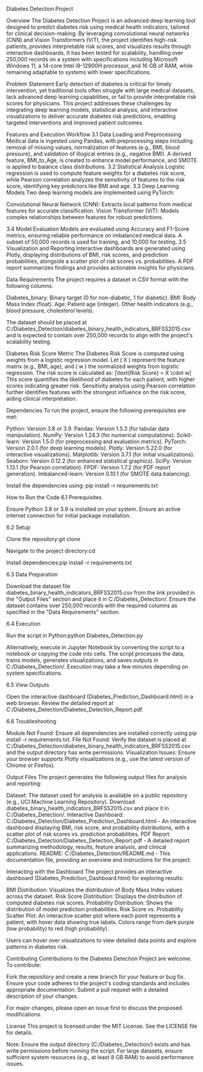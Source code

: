 Diabetes Detection Project

Overview
The Diabetes Detection Project is an advanced deep learning tool designed to predict diabetes risk using medical health indicators, tailored for clinical decision-making. By leveraging convolutional neural networks (CNN) and Vision Transformers (ViT), the project identifies high-risk patients, provides interpretable risk scores, and visualizes results through interactive dashboards. It has been tested for scalability, handling over 250,000 records on a system with specifications including Microsoft Windows 11, a 14-core Intel i9-12900H processor, and 16 GB of RAM, while remaining adaptable to systems with lower specifications.

Problem Statement
Early detection of diabetes is critical for timely intervention, yet traditional tools often struggle with large medical datasets, lack advanced deep learning capabilities, or fail to provide interpretable risk scores for physicians. This project addresses these challenges by integrating deep learning models, statistical analysis, and interactive visualizations to deliver accurate diabetes risk predictions, enabling targeted interventions and improved patient outcomes.

Features and Execution Workflow
3.1 Data Loading and Preprocessing
Medical data is ingested using Pandas, with preprocessing steps including removal of missing values, normalization of features (e.g., BMI, blood pressure), and validation of illogical entries (e.g., negative BMI). A derived feature, BMI_to_Age, is created to enhance model performance, and SMOTE is applied to balance class distributions.
3.2 Statistical Analysis
Logistic regression is used to compute feature weights for a diabetes risk score, while Pearson correlation analyzes the sensitivity of features to the risk score, identifying key predictors like BMI and age.
3.3 Deep Learning Models
Two deep learning models are implemented using PyTorch:

Convolutional Neural Network (CNN): Extracts local patterns from medical features for accurate classification.
Vision Transformer (ViT): Models complex relationships between features for robust predictions.

3.4 Model Evaluation
Models are evaluated using Accuracy and F1-Score metrics, ensuring reliable performance on imbalanced medical data. A subset of 50,000 records is used for training, and 10,000 for testing.
3.5 Visualization and Reporting
Interactive dashboards are generated using Plotly, displaying distributions of BMI, risk scores, and prediction probabilities, alongside a scatter plot of risk scores vs. probabilities. A PDF report summarizes findings and provides actionable insights for physicians.

Data Requirements
The project requires a dataset in CSV format with the following columns:

Diabetes_binary: Binary target (0 for non-diabetic, 1 for diabetic).
BMI: Body Mass Index (float).
Age: Patient age (integer).
Other health indicators (e.g., blood pressure, cholesterol levels).

The dataset should be placed at C:/Diabetes_Detection/diabetes_binary_health_indicators_BRFSS2015.csv and is expected to contain over 250,000 records to align with the project's scalability testing.

Diabetes Risk Score Metric
The Diabetes Risk Score is computed using weights from a logistic regression model. Let ( X ) represent the feature matrix (e.g., BMI, age), and ( w ) the normalized weights from logistic regression. The risk score is calculated as:
[\text{Risk Score} = X \cdot w]
This score quantifies the likelihood of diabetes for each patient, with higher scores indicating greater risk. Sensitivity analysis using Pearson correlation further identifies features with the strongest influence on the risk score, aiding clinical interpretation.

Dependencies
To run the project, ensure the following prerequisites are met:

Python: Version 3.8 or 3.9.
Pandas: Version 1.5.3 (for tabular data manipulation).
NumPy: Version 1.24.3 (for numerical computations).
Scikit-learn: Version 1.5.0 (for preprocessing and evaluation metrics).
PyTorch: Version 2.0.1 (for deep learning models).
Plotly: Version 5.22.0 (for interactive visualizations).
Matplotlib: Version 3.7.1 (for initial visualizations).
Seaborn: Version 0.12.2 (for enhanced statistical graphics).
SciPy: Version 1.13.1 (for Pearson correlation).
FPDF: Version 1.7.2 (for PDF report generation).
Imbalanced-learn: Version 0.10.1 (for SMOTE data balancing).

Install the dependencies using:
pip install -r requirements.txt

How to Run the Code
6.1 Prerequisites

Ensure Python 3.8 or 3.9 is installed on your system.
Ensure an active internet connection for initial package installation.

6.2 Setup

Clone the repository:git clone <repository-url>

Navigate to the project directory:cd <project-directory>

Install dependencies:pip install -r requirements.txt

6.3 Data Preparation

Download the dataset file diabetes_binary_health_indicators_BRFSS2015.csv from the link provided in the "Output Files" section and place it in C:/Diabetes_Detection/. Ensure the dataset contains over 250,000 records with the required columns as specified in the "Data Requirements" section.

6.4 Execution

Run the script in Python:python Diabetes_Detection.py

Alternatively, execute in Jupyter Notebook by converting the script to a notebook or copying the code into cells.
The script processes the data, trains models, generates visualizations, and saves outputs in C:/Diabetes_Detection/. Execution may take a few minutes depending on system specifications.

6.5 View Outputs

Open the interactive dashboard (Diabetes_Prediction_Dashboard.html) in a web browser.
Review the detailed report at C:/Diabetes_Detection/Diabetes_Detection_Report.pdf.

6.6 Troubleshooting

Module Not Found: Ensure all dependencies are installed correctly using pip install -r requirements.txt.
File Not Found: Verify the dataset is placed at C:/Diabetes_Detection/diabetes_binary_health_indicators_BRFSS2015.csv and the output directory has write permissions.
Visualization Issues: Ensure your browser supports Plotly visualizations (e.g., use the latest version of Chrome or Firefox).

Output Files
The project generates the following output files for analysis and reporting:

Dataset: The dataset used for analysis is available on a public repository (e.g., UCI Machine Learning Repository). Download diabetes_binary_health_indicators_BRFSS2015.csv and place it in C:/Diabetes_Detection/.
Interactive Dashboard: C:/Diabetes_Detection/Diabetes_Prediction_Dashboard.html - An interactive dashboard displaying BMI, risk score, and probability distributions, with a scatter plot of risk scores vs. prediction probabilities.
PDF Report: C:/Diabetes_Detection/Diabetes_Detection_Report.pdf - A detailed report summarizing methodology, results, feature analysis, and clinical applications.
README: C:/Diabetes_Detection/README.md - This documentation file, providing an overview and instructions for the project.

Interacting with the Dashboard
The project provides an interactive dashboard (Diabetes_Prediction_Dashboard.html) for exploring results:

BMI Distribution: Visualizes the distribution of Body Mass Index values across the dataset.
Risk Score Distribution: Displays the distribution of computed diabetes risk scores.
Probability Distribution: Shows the distribution of model prediction probabilities.
Risk Score vs. Probability Scatter Plot: An interactive scatter plot where each point represents a patient, with hover data showing true labels. Colors range from dark purple (low probability) to red (high probability).

Users can hover over visualizations to view detailed data points and explore patterns in diabetes risk.

Contributing
Contributions to the Diabetes Detection Project are welcome. To contribute:

Fork the repository and create a new branch for your feature or bug fix.
Ensure your code adheres to the project's coding standards and includes appropriate documentation.
Submit a pull request with a detailed description of your changes.

For major changes, please open an issue first to discuss the proposed modifications.

License
This project is licensed under the MIT License. See the LICENSE file for details.

Note: Ensure the output directory (C:/Diabetes_Detection/) exists and has write permissions before running the script. For large datasets, ensure sufficient system resources (e.g., at least 8 GB RAM) to avoid performance issues.
